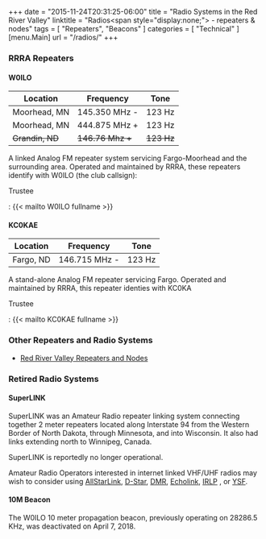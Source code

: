 +++
date = "2015-11-24T20:31:25-06:00"
title = "Radio Systems in the Red River Valley"
linktitle = "Radios<span style=\"display:none;\"> - repeaters & nodes</span>"
tags = [ "Repeaters", "Beacons" ]
categories = [ "Technical" ]
[menu.Main]
url = "/radios/"
+++
### RRRA Repeaters

#### W0ILO

Location     | Frequency     | Tone
-------------|---------------|-----
Moorhead, MN | 145.350 MHz - | 123 Hz
Moorhead, MN | 444.875 MHz + | 123 Hz
~~Grandin, ND~~ | ~~146.76 Mhz +~~ | ~~123 Hz~~

A linked Analog FM repeater system servicing Fargo-Moorhead and the
surrounding area. Operated and maintained by RRRA, these repeaters
identify with W0ILO (the club callsign):

Trustee

: {{< mailto W0ILO fullname >}}

#### KC0KAE

Location  | Frequency     | Tone
----------|---------------|-----
Fargo, ND | 146.715 MHz - | 123 Hz

A stand-alone Analog FM repeater servicing Fargo.
Operated and maintained by RRRA, this repeater
identies with KC0KA

Trustee

: {{< mailto KC0KAE fullname >}}

### Other Repeaters and Radio Systems

* [Red River Valley Repeaters and Nodes](/radios/list/)

### Retired Radio Systems

#### SuperLINK

SuperLINK was an Amateur Radio repeater linking system connecting together
2 meter repeaters located along Interstate 94 from the Western Border of
North Dakota, through Minnesota, and into Wisconsin. It also had links
extending north to Winnipeg, Canada.

SuperLINK is reportedly no longer operational.

Amateur Radio Operators interested in internet linked VHF/UHF
radios may wish to consider using [AllStarLink], [D-Star], [DMR], [Echolink],
[IRLP] , or [YSF]. 

[AllStarLink]: /radios/list/asl/
[D-Star]: /radios/list/d-star/
[DMR]: /radios/list/dmr/
[Echolink]: /radios/list/echolink/
[IRLP]: /radios/list/irlp/
[YSF]: /radios/list/ysf/

#### 10M Beacon

The W0ILO 10 meter propagation beacon, previously operating on 28286.5
KHz, was deactivated on April 7, 2018.
